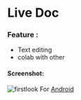 # Live Doc

### Feature :

- Text editing
- colab with other

#### Screenshot:

![firstlook](https://drive.google.com/file/d/1uU2TCNEQL93I9ZmSqZtfQcPcDVGAQcS0/view?usp=drivesdk)
For [Android](https://expo.dev/artifacts/eas/pv3rjGKZUuCr3DoyK3c7tS.apk)
